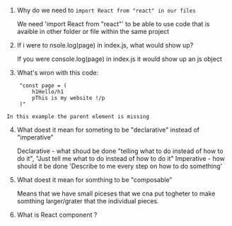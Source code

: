 1. Why do we need to `import React from "react" in our files`

    We need 'import React from "react"' to be able to use code  that is avaible in other folder or file within the same project


2. If i were to nsole.log(page) in index.js, what would show up?

    If you were console.log(page) in index.js it would show up an  js object 


3. What's wron with this code:
```
    "const page = (
        h1Hello/h1
        pThis is my website !/p
    )"
```

    In this example the parent element is missing


4. What doest it mean for someting to be "declarative" instead of "imperative"

    Declarative - what shoud be done "telling what to do       instead of how to do it", 
    "Just tell me what to do instead of how to do it"
    Imperative - how should it be done 
    'Describe to me every step on how to do something'



5. What doest it mean for somthing to be "composable"

    Means that we have small piceses that we cna put togheter to make somthing larger/grater that the individual pieces.

6. What is React component ?



